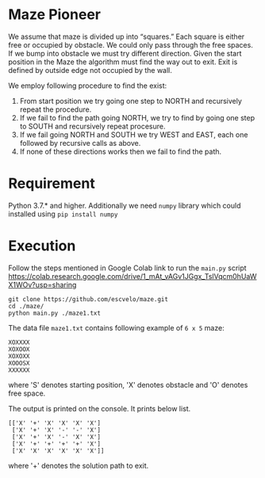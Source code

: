 # Maze Pioneer
We assume that maze is divided up into “squares.” Each square is either free or occupied by obstacle. We could only pass through the free spaces. If we bump into obstacle we must try different direction. Given the start position in the Maze the algorithm must find the way out to exit. Exit is defined by outside edge not occupied by the wall.

We employ following procedure to find the exist:
  1) From start position we try going one step to NORTH and recursively repeat the procedure.
  2) If we fail to find the path going NORTH, we try to find by going one step to SOUTH and recursively repeat procesure.
  3) If we fail going NORTH and SOUTH we try WEST and EAST, each one followed by recursive calls as above.
  4) If none of these directions works then we fail to find the path.
  
 # Requirement
 Python 3.7.* and higher. Additionally we need `numpy` library which could installed using 
 `pip install numpy`
 
 # Execution
 Follow the steps mentioned in Google Colab link to run the `main.py` script 
 https://colab.research.google.com/drive/1_mAt_vAGv1JGgx_TslVqcm0hUaWX1WOv?usp=sharing
 ```Shell commands
 git clone https://github.com/escvelo/maze.git
 cd ./maze/
 python main.py ./maze1.txt
 ```
 The data file `maze1.txt` contains following example of `6 x 5` maze:
 ```
 XOXXXX
 XOXOOX
 XOXOXX
 XOOOSX
 XXXXXX
 ```
 where 'S' denotes starting position, 'X' denotes obstacle and 'O' denotes free space.
 
 The output is printed on the console. It prints below list.
 ```
 [['X' '+' 'X' 'X' 'X' 'X']
  ['X' '+' 'X' '-' '-' 'X']
  ['X' '+' 'X' '-' 'X' 'X']
  ['X' '+' '+' '+' '+' 'X']
  ['X' 'X' 'X' 'X' 'X' 'X']]
 ```
 where '+' denotes the solution path to exit.
 
 
 
 


